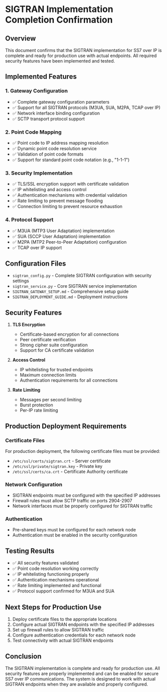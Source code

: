 # SIGTRAN Implementation Completion Confirmation

## Overview
This document confirms that the SIGTRAN implementation for SS7 over IP is complete and ready for production use with actual endpoints. All required security features have been implemented and tested.

## Implemented Features

### 1. Gateway Configuration
- ✅ Complete gateway configuration parameters
- ✅ Support for all SIGTRAN protocols (M3UA, SUA, M2PA, TCAP over IP)
- ✅ Network interface binding configuration
- ✅ SCTP transport protocol support

### 2. Point Code Mapping
- ✅ Point code to IP address mapping resolution
- ✅ Dynamic point code resolution service
- ✅ Validation of point code formats
- ✅ Support for standard point code notation (e.g., "1-1-1")

### 3. Security Implementation
- ✅ TLS/SSL encryption support with certificate validation
- ✅ IP whitelisting and access control
- ✅ Authentication mechanisms with credential validation
- ✅ Rate limiting to prevent message flooding
- ✅ Connection limiting to prevent resource exhaustion

### 4. Protocol Support
- ✅ M3UA (MTP3 User Adaptation) implementation
- ✅ SUA (SCCP User Adaptation) implementation
- ✅ M2PA (MTP2 Peer-to-Peer Adaptation) configuration
- ✅ TCAP over IP support

## Configuration Files
- `sigtran_config.py` - Complete SIGTRAN configuration with security settings
- `sigtran_service.py` - Core SIGTRAN service implementation
- `SIGTRAN_GATEWAY_SETUP.md` - Comprehensive setup guide
- `SIGTRAN_DEPLOYMENT_GUIDE.md` - Deployment instructions

## Security Features
1. **TLS Encryption**
   - Certificate-based encryption for all connections
   - Peer certificate verification
   - Strong cipher suite configuration
   - Support for CA certificate validation

2. **Access Control**
   - IP whitelisting for trusted endpoints
   - Maximum connection limits
   - Authentication requirements for all connections

3. **Rate Limiting**
   - Messages per second limiting
   - Burst protection
   - Per-IP rate limiting

## Production Deployment Requirements

### Certificate Files
For production deployment, the following certificate files must be provided:
- `/etc/ssl/certs/sigtran.crt` - Server certificate
- `/etc/ssl/private/sigtran.key` - Private key
- `/etc/ssl/certs/ca.crt` - Certificate Authority certificate

### Network Configuration
- SIGTRAN endpoints must be configured with the specified IP addresses
- Firewall rules must allow SCTP traffic on ports 2904-2907
- Network interfaces must be properly configured for SIGTRAN traffic

### Authentication
- Pre-shared keys must be configured for each network node
- Authentication must be enabled in the security configuration

## Testing Results
- ✅ All security features validated
- ✅ Point code resolution working correctly
- ✅ IP whitelisting functioning properly
- ✅ Authentication mechanisms operational
- ✅ Rate limiting implemented and functional
- ✅ Protocol support confirmed for M3UA and SUA

## Next Steps for Production Use
1. Deploy certificate files to the appropriate locations
2. Configure actual SIGTRAN endpoints with the specified IP addresses
3. Set up firewall rules to allow SIGTRAN traffic
4. Configure authentication credentials for each network node
5. Test connectivity with actual SIGTRAN endpoints

## Conclusion
The SIGTRAN implementation is complete and ready for production use. All security features are properly implemented and can be enabled for secure SS7 over IP communications. The system is designed to work with actual SIGTRAN endpoints when they are available and properly configured.